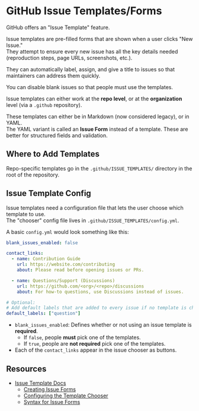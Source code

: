 # GitHub Issue Templates/Forms

GitHub offers an "Issue Template" feature.  

Issue templates are pre-filled forms that are shown when a user clicks "New Issue."  
They attempt to ensure every new issue has all the key details needed
(reproduction steps, page URLs, screenshots, etc.).  

They can automatically label, assign, and give a title to issues so that
maintainers can address them quickly.  

You can disable blank issues so that people must use the templates.  

Issue templates can either work at the **repo level**, or at the
**organization** level (via a `.github` repository).  

These templates can either be in Markdown (now considered legacy), or in YAML.  
The YAML variant is called an **Issue Form** instead of a template. These are
better for structured fields and validation.  

## Where to Add Templates

Repo-specific templates go in the `.github/ISSUE_TEMPLATES/` directory in the 
root of the repository.  

## Issue Template Config

Issue templates need a configuration file that lets the user choose which
template to use.  
The "chooser" config file lives in `.github/ISSUE_TEMPLATES/config.yml`.  

A basic `config.yml` would look something like this:
```yaml
blank_issues_enabled: false

contact_links:
  - name: Contribution Guide
    url: https://website.com/contributing
    about: Please read before opening issues or PRs.  

  - name: Questions/Support (Discussions)
    url: https://github.com/<org>/<repo>/discussions
    about: For how-to questions, use Discussions instead of issues.  

# Optional:
# Add default labels that are added to every issue if no template is chosen
default_labels: ["question"]
```

- `blank_issues_enabled`: Defines whether or not using an issue template is
  **required**.  
    - If `false`, people **must** pick one of the templates. 
    - If `true`, people are **not required** pick one of the templates. 
- Each of the `contact_links` appear in the issue chooser as buttons.  


## Resources

- [Issue Template Docs](https://docs.github.com/en/communities/using-templates-to-encourage-useful-issues-and-pull-requests/configuring-issue-templates-for-your-repository)
    - [Creating Issue Forms](https://docs.github.com/en/communities/using-templates-to-encourage-useful-issues-and-pull-requests/configuring-issue-templates-for-your-repository#creating-issue-forms)
    - [Configuring the Template Chooser](https://docs.github.com/en/communities/using-templates-to-encourage-useful-issues-and-pull-requests/configuring-issue-templates-for-your-repository#configuring-the-template-chooser)
    - [Syntax for Issue Forms](https://docs.github.com/en/communities/using-templates-to-encourage-useful-issues-and-pull-requests/syntax-for-issue-forms)


